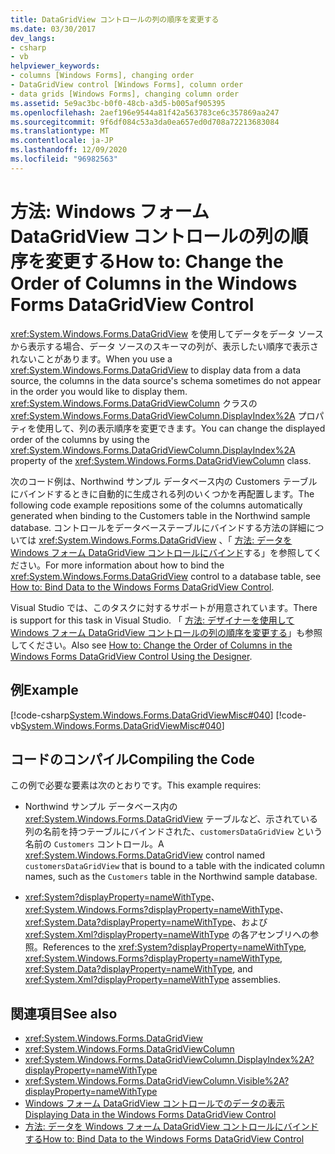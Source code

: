 ```yaml
---
title: DataGridView コントロールの列の順序を変更する
ms.date: 03/30/2017
dev_langs:
- csharp
- vb
helpviewer_keywords:
- columns [Windows Forms], changing order
- DataGridView control [Windows Forms], column order
- data grids [Windows Forms], changing column order
ms.assetid: 5e9ac3bc-b0f0-48cb-a3d5-b005af905395
ms.openlocfilehash: 2aef196e9544a81f42a563783ce6c357869aa247
ms.sourcegitcommit: 9f6df084c53a3da0ea657ed0d708a72213683084
ms.translationtype: MT
ms.contentlocale: ja-JP
ms.lasthandoff: 12/09/2020
ms.locfileid: "96982563"
---
```

# <a name="how-to-change-the-order-of-columns-in-the-windows-forms-datagridview-control"></a><span data-ttu-id="28fb3-102">方法: Windows フォーム DataGridView コントロールの列の順序を変更する</span><span class="sxs-lookup"><span data-stu-id="28fb3-102">How to: Change the Order of Columns in the Windows Forms DataGridView Control</span></span>
<span data-ttu-id="28fb3-103"><xref:System.Windows.Forms.DataGridView> を使用してデータをデータ ソースから表示する場合、データ ソースのスキーマの列が、表示したい順序で表示されないことがあります。</span><span class="sxs-lookup"><span data-stu-id="28fb3-103">When you use a <xref:System.Windows.Forms.DataGridView> to display data from a data source, the columns in the data source's schema sometimes do not appear in the order you would like to display them.</span></span> <span data-ttu-id="28fb3-104"><xref:System.Windows.Forms.DataGridViewColumn> クラスの <xref:System.Windows.Forms.DataGridViewColumn.DisplayIndex%2A> プロパティを使用して、列の表示順序を変更できます。</span><span class="sxs-lookup"><span data-stu-id="28fb3-104">You can change the displayed order of the columns by using the <xref:System.Windows.Forms.DataGridViewColumn.DisplayIndex%2A> property of the <xref:System.Windows.Forms.DataGridViewColumn> class.</span></span>  
  
 <span data-ttu-id="28fb3-105">次のコード例は、Northwind サンプル データベース内の Customers テーブルにバインドするときに自動的に生成される列のいくつかを再配置します。</span><span class="sxs-lookup"><span data-stu-id="28fb3-105">The following code example repositions some of the columns automatically generated when binding to the Customers table in the Northwind sample database.</span></span> <span data-ttu-id="28fb3-106">コントロールをデータベーステーブルにバインドする方法の詳細については <xref:System.Windows.Forms.DataGridView> 、「 [方法: データを Windows フォーム DataGridView コントロールにバインド](how-to-bind-data-to-the-windows-forms-datagridview-control.md)する」を参照してください。</span><span class="sxs-lookup"><span data-stu-id="28fb3-106">For more information about how to bind the <xref:System.Windows.Forms.DataGridView> control to a database table, see [How to: Bind Data to the Windows Forms DataGridView Control](how-to-bind-data-to-the-windows-forms-datagridview-control.md).</span></span>  
  
 <span data-ttu-id="28fb3-107">Visual Studio では、このタスクに対するサポートが用意されています。</span><span class="sxs-lookup"><span data-stu-id="28fb3-107">There is support for this task in Visual Studio.</span></span>  <span data-ttu-id="28fb3-108">「 [方法: デザイナーを使用して Windows フォーム DataGridView コントロールの列の順序を変更する](change-the-order-of-columns-in-the-datagrid-using-the-designer.md)」も参照してください。</span><span class="sxs-lookup"><span data-stu-id="28fb3-108">Also see [How to: Change the Order of Columns in the Windows Forms DataGridView Control Using the Designer](change-the-order-of-columns-in-the-datagrid-using-the-designer.md).</span></span>  
  
## <a name="example"></a><span data-ttu-id="28fb3-109">例</span><span class="sxs-lookup"><span data-stu-id="28fb3-109">Example</span></span>  
 [!code-csharp[System.Windows.Forms.DataGridViewMisc#040](~/samples/snippets/csharp/VS_Snippets_Winforms/System.Windows.Forms.DataGridViewMisc/CS/datagridviewmisc.cs#040)]
 [!code-vb[System.Windows.Forms.DataGridViewMisc#040](~/samples/snippets/visualbasic/VS_Snippets_Winforms/System.Windows.Forms.DataGridViewMisc/VB/datagridviewmisc.vb#040)]  
  
## <a name="compiling-the-code"></a><span data-ttu-id="28fb3-110">コードのコンパイル</span><span class="sxs-lookup"><span data-stu-id="28fb3-110">Compiling the Code</span></span>  
 <span data-ttu-id="28fb3-111">この例で必要な要素は次のとおりです。</span><span class="sxs-lookup"><span data-stu-id="28fb3-111">This example requires:</span></span>  
  
- <span data-ttu-id="28fb3-112">Northwind サンプル データベース内の <xref:System.Windows.Forms.DataGridView> テーブルなど、示されている列の名前を持つテーブルにバインドされた、`customersDataGridView` という名前の `Customers` コントロール。</span><span class="sxs-lookup"><span data-stu-id="28fb3-112">A <xref:System.Windows.Forms.DataGridView> control named `customersDataGridView` that is bound to a table with the indicated column names, such as the `Customers` table in the Northwind sample database.</span></span>  
  
- <span data-ttu-id="28fb3-113"><xref:System?displayProperty=nameWithType>、<xref:System.Windows.Forms?displayProperty=nameWithType>、<xref:System.Data?displayProperty=nameWithType>、および <xref:System.Xml?displayProperty=nameWithType> の各アセンブリへの参照。</span><span class="sxs-lookup"><span data-stu-id="28fb3-113">References to the <xref:System?displayProperty=nameWithType>, <xref:System.Windows.Forms?displayProperty=nameWithType>, <xref:System.Data?displayProperty=nameWithType>, and <xref:System.Xml?displayProperty=nameWithType> assemblies.</span></span>  
  
## <a name="see-also"></a><span data-ttu-id="28fb3-114">関連項目</span><span class="sxs-lookup"><span data-stu-id="28fb3-114">See also</span></span>

- <xref:System.Windows.Forms.DataGridView>
- <xref:System.Windows.Forms.DataGridViewColumn>
- <xref:System.Windows.Forms.DataGridViewColumn.DisplayIndex%2A?displayProperty=nameWithType>
- <xref:System.Windows.Forms.DataGridViewColumn.Visible%2A?displayProperty=nameWithType>
- [<span data-ttu-id="28fb3-115">Windows フォーム DataGridView コントロールでのデータの表示</span><span class="sxs-lookup"><span data-stu-id="28fb3-115">Displaying Data in the Windows Forms DataGridView Control</span></span>](displaying-data-in-the-windows-forms-datagridview-control.md)
- [<span data-ttu-id="28fb3-116">方法: データを Windows フォーム DataGridView コントロールにバインドする</span><span class="sxs-lookup"><span data-stu-id="28fb3-116">How to: Bind Data to the Windows Forms DataGridView Control</span></span>](how-to-bind-data-to-the-windows-forms-datagridview-control.md)
